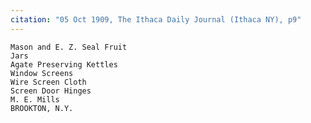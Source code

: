 ```yaml
---
citation: "05 Oct 1909, The Ithaca Daily Journal (Ithaca NY), p9"
---
```


    Mason and E. Z. Seal Fruit
    Jars
    Agate Preserving Kettles
    Window Screens
    Wire Screen Cloth
    Screen Door Hinges
    M. E. Mills
    BROOKTON, N.Y. 



